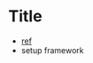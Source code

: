 # Title 
* [ref](https://www.freecodecamp.org/news/vimrc-configuration-guide-customize-your-vim-editor)
* setup framework

